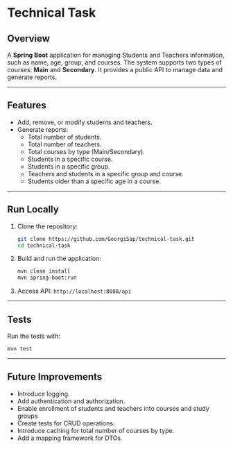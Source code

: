 # Technical Task

## Overview

A **Spring Boot** application for managing Students and Teachers information, such as name, age, group, and courses. The system supports two types of courses: **Main** and **Secondary**. It provides a public API to manage data and generate reports.

---

## Features

- Add, remove, or modify students and teachers.
- Generate reports:
  - Total number of students.
  - Total number of teachers.
  - Total courses by type (Main/Secondary).
  - Students in a specific course.
  - Students in a specific group.
  - Teachers and students in a specific group and course.
  - Students older than a specific age in a course.

---

## Run Locally

1. Clone the repository:
   ```bash
   git clone https://github.com/GeorgiSap/technical-task.git
   cd technical-task
   ```
2. Build and run the application:
   ```bash
   mvn clean install
   mvn spring-boot:run
   ```

3. Access API: `http://localhost:8080/api`

---

## Tests

Run the tests with:
```bash
mvn test
```

---

## Future Improvements

- Introduce logging.
- Add authentication and authorization.
- Enable enrollment of students and teachers into courses and study groups
- Create tests for CRUD operations.
- Introduce caching for total number of courses by type.
- Add a mapping framework for DTOs.
